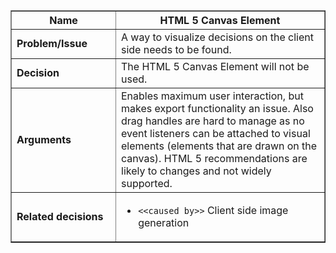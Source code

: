 <table cellpadding='5' border='1' cellspacing='0' width='650'>
<blockquote><thead>
<blockquote><tr>
<blockquote><th width='150'> Name </th>
<th>HTML 5 Canvas Element</th>
</blockquote></tr>
</blockquote></thead>
<tbody>
<blockquote><tr>
<blockquote><td> <b>Problem/Issue</b> </td>
<td>A way to visualize decisions on the client side needs to be found.</td>
</blockquote></tr>
<tr>
<blockquote><td> <b>Decision</b> </td>
<td>The HTML 5 Canvas Element will not be used.</td>
</blockquote></tr>
<tr>
<blockquote><td> <b>Arguments</b> </td>
<td>Enables maximum user interaction, but makes export functionality an issue. Also drag handles are hard to manage as no event listeners can be attached to visual elements (elements that are drawn on the canvas). HTML 5 recommendations are likely to changes and not widely supported.</td>
</blockquote></tr>
<tr>
<blockquote><td> <b>Related decisions</b> </td>
<td>
<ul>
<li><code>&lt;&lt;caused by&gt;&gt;</code> Client side image generation</li>
</ul>
</td>
</blockquote></tr>
</blockquote></tbody>
</table>